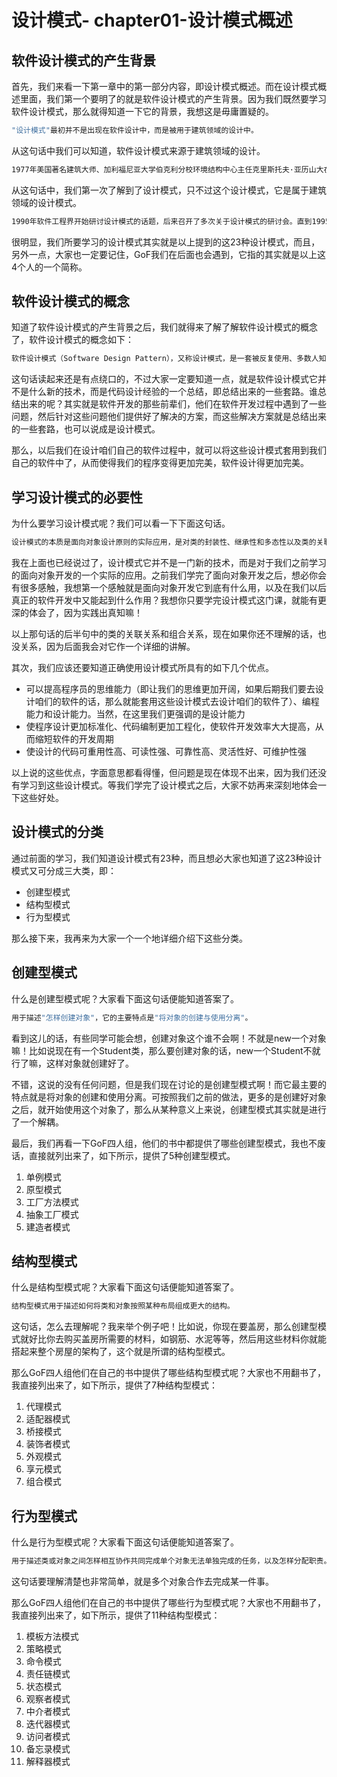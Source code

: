 # 设计模式- chapter01-设计模式概述

## 软件设计模式的产生背景

首先，我们来看一下第一章中的第一部分内容，即设计模式概述。而在设计模式概述里面，我们第一个要明了的就是软件设计模式的产生背景。因为我们既然要学习软件设计模式，那么就得知道一下它的背景，我想这是毋庸置疑的。

```bash
"设计模式"最初并不是出现在软件设计中，而是被用于建筑领域的设计中。
```

从这句话中我们可以知道，软件设计模式来源于建筑领域的设计。

```bash
1977年美国著名建筑大师、加利福尼亚大学伯克利分校环境结构中心主任克里斯托夫·亚历山大在他的著作《建筑模式语言：城镇、建筑、构造》中描述了一些常见的建筑设计问题，并提出了253种关于对城镇、邻里、住宅、花园和房间进行设计的基本模式。
```

从这句话中，我们第一次了解到了设计模式，只不过这个设计模式，它是属于建筑领域的设计模式。

```bash
1990年软件工程界开始研讨设计模式的话题，后来召开了多次关于设计模式的研讨会。直到1995年艾瑞克·伽马、理査德·海尔姆、拉尔夫·约翰森、约翰·威利斯迪斯等4位作者合作出版了《设计模式：可复用面向对象软件的基础》这一本书，在此书中收录了23个设计模式，这是设计模式领域里程碑的事件，导致了软件设计模式的突破。这4位作者在软件开发领域里也以他们的"四人组"（Gang of Four，简称GoF）著称。
```

很明显，我们所要学习的设计模式其实就是以上提到的这23种设计模式，而且，另外一点，大家也一定要记住，GoF我们在后面也会遇到，它指的其实就是以上这4个人的一个简称。

## 软件设计模式的概念

知道了软件设计模式的产生背景之后，我们就得来了解了解软件设计模式的概念了，软件设计模式的概念如下：

```bash
软件设计模式（Software Design Pattern），又称设计模式，是一套被反复使用、多数人知晓、经过分类编目的、代码设计经验的总结。它描述了在软件设计过程中的一些不断重复发生的问题，以及该问题的解决方案。也就是说，它是解决特定问题的一系列套路，是前辈们的代码设计经验的总结，具有一定的普遍性，可以反复使用。
```

这句话读起来还是有点绕口的，不过大家一定要知道一点，就是软件设计模式它并不是什么新的技术，而是代码设计经验的一个总结，即总结出来的一些套路。谁总结出来的呢？其实就是软件开发的那些前辈们，他们在软件开发过程中遇到了一些问题，然后针对这些问题他们提供好了解决的方案，而这些解决方案就是总结出来的一些套路，也可以说成是设计模式。

那么，以后我们在设计咱们自己的软件过程中，就可以将这些设计模式套用到我们自己的软件中了，从而使得我们的程序变得更加完美，软件设计得更加完美。

## 学习设计模式的必要性

为什么要学习设计模式呢？我们可以看一下下面这句话。

```bash
设计模式的本质是面向对象设计原则的实际应用，是对类的封装性、继承性和多态性以及类的关联关系和组合关系的充分理解。
```

我在上面也已经说过了，设计模式它并不是一门新的技术，而是对于我们之前学习的面向对象开发的一个实际的应用。之前我们学完了面向对象开发之后，想必你会有很多感触，我想第一个感触就是面向对象开发它到底有什么用，以及在我们以后真正的软件开发中又能起到什么作用？我想你只要学完设计模式这门课，就能有更深的体会了，因为实践出真知嘛！

以上那句话的后半句中的类的关联关系和组合关系，现在如果你还不理解的话，也没关系，因为后面我会对它作一个详细的讲解。

其次，我们应该还要知道正确使用设计模式所具有的如下几个优点。

- 可以提高程序员的思维能力（即让我们的思维更加开阔，如果后期我们要去设计咱们的软件的话，那么就能套用这些设计模式去设计咱们的软件了）、编程能力和设计能力。当然，在这里我们更强调的是设计能力
- 使程序设计更加标准化、代码编制更加工程化，使软件开发效率大大提高，从而缩短软件的开发周期
- 使设计的代码可重用性高、可读性强、可靠性高、灵活性好、可维护性强

以上说的这些优点，字面意思都看得懂，但问题是现在体现不出来，因为我们还没有学习到这些设计模式。等我们学完了设计模式之后，大家不妨再来深刻地体会一下这些好处。

## 设计模式的分类

通过前面的学习，我们知道设计模式有23种，而且想必大家也知道了这23种设计模式又可分成三大类，即：

- 创建型模式
- 结构型模式
- 行为型模式

那么接下来，我再来为大家一个一个地详细介绍下这些分类。



## 创建型模式

什么是创建型模式呢？大家看下面这句话便能知道答案了。

```bash
用于描述"怎样创建对象"，它的主要特点是"将对象的创建与使用分离"。
```

看到这儿的话，有些同学可能会想，创建对象这个谁不会啊！不就是new一个对象嘛！比如说现在有一个Student类，那么要创建对象的话，new一个Student不就行了嘛，这样对象就创建好了。

不错，这说的没有任何问题，但是我们现在讨论的是创建型模式啊！而它最主要的特点就是将对象的创建和使用分离。可按照我们之前的做法，更多的是创建好对象之后，就开始使用这个对象了，那么从某种意义上来说，创建型模式其实就是进行了一个解耦。

最后，我们再看一下GoF四人组，他们的书中都提供了哪些创建型模式，我也不废话，直接就列出来了，如下所示，提供了5种创建型模式。
1. 单例模式
2. 原型模式
3. 工厂方法模式
4. 抽象工厂模式
5. 建造者模式

## 结构型模式

什么是结构型模式呢？大家看下面这句话便能知道答案了。

```bash
结构型模式用于描述如何将类和对象按照某种布局组成更大的结构。
```

这句话，怎么去理解呢？我来举个例子吧！比如说，你现在要盖房，那么创建型模式就好比你去购买盖房所需要的材料，如钢筋、水泥等等，然后用这些材料你就能搭起来整个房屋的架构了，这个就是所谓的结构型模式。

那么GoF四人组他们在自己的书中提供了哪些结构型模式呢？大家也不用翻书了，我直接列出来了，如下所示，提供了7种结构型模式：

1. 代理模式
2. 适配器模式
3. 桥接模式
4. 装饰者模式
5. 外观模式
6. 享元模式
7. 组合模式

## 行为型模式

什么是行为型模式呢？大家看下面这句话便能知道答案了。

```bash
用于描述类或对象之间怎样相互协作共同完成单个对象无法单独完成的任务，以及怎样分配职责。
```

这句话要理解清楚也非常简单，就是多个对象合作去完成某一件事。

那么GoF四人组他们在自己的书中提供了哪些行为型模式呢？大家也不用翻书了，我直接列出来了，如下所示，提供了11种结构型模式：

1. 模板方法模式
2. 策略模式
3. 命令模式
4. 责任链模式
5. 状态模式
6. 观察者模式
7. 中介者模式
8. 迭代器模式
9. 访问者模式
10. 备忘录模式
11. 解释器模式 